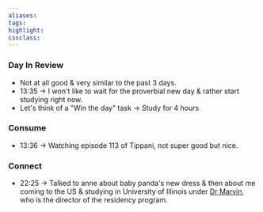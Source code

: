 ```yaml
---
aliases:  
tags:
highlight:  
cssclass:
---
```

### Day In Review
- Not at all good & very similar to the past 3 days. 
- 13:35 → I won't like to wait for the proverbial new day & rather start studying right now.
- Let's think of a "Win the day" task → Study for 4 hours

### Consume
- 13:36 → Watching episode 113 of Tippani, not super good but nice.
### Connect
- 22:25 → Talked to anne about baby panda's new dress & then about me coming to the US & studying in University of Illinois under [Dr Marvin](https://www.psych.uic.edu/profile/robert-w-marvin), who is the director of the residency program. 



